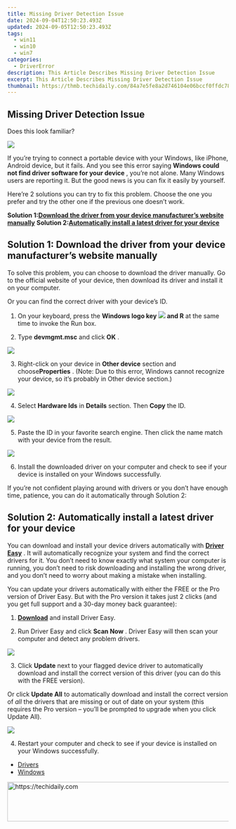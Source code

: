 ```yaml
---
title: Missing Driver Detection Issue
date: 2024-09-04T12:50:23.493Z
updated: 2024-09-05T12:50:23.493Z
tags:
  - win11
  - win10
  - win7
categories:
  - DriverError
description: This Article Describes Missing Driver Detection Issue
excerpt: This Article Describes Missing Driver Detection Issue
thumbnail: https://thmb.techidaily.com/84a7e5fe8a2d746104e06bccf0ffdc78d9a7d9997cdcaec1704f07c09aed014e.jpg
---
```


## Missing Driver Detection Issue

Does this look familiar?

![](https://images.drivereasy.com/wp-content/uploads/2017/10/img_59dc285e70dc9.jpg)

 If you’re trying to connect a portable device with your Windows, like iPhone, Android device, but it fails. And you see this error saying **Windows could not find driver software for your device** , you’re not alone. Many Windows users are reporting it. But the good news is you can fix it easily by yourself.

 Here’re 2 solutions you can try to fix this problem. Choose the one you prefer and try the other one if the previous one doesn’t work.

 **Solution 1:[Download the driver from your device manufacturer’s website manually](https://mindmanager.sjv.io/anq2nj)**
 **Solution 2:[Automatically install a latest driver for your device](https://review-au.sjv.io/wqnrq3)**

## Solution 1: Download the driver from your device manufacturer’s website manually

 To solve this problem, you can choose to download the driver manually. Go to the official website of your device, then download its driver and install it on your computer.

Or you can find the correct driver with your device’s ID.

 1) On your keyboard, press the **Windows logo key** **![](https://images.drivereasy.com/wp-content/uploads/2017/08/img_59a516b53b983.png) and R**  at the same time to invoke the Run box.

 2) Type **devmgmt.msc**  and click **OK** .

![](https://images.drivereasy.com/wp-content/uploads/2017/10/img_59dc2efbf0de7.png)

 3) Right-click on your device in **Other device**  section and choose**Properties** . (Note: Due to this error, Windows cannot recognize your device, so it’s probably in Other device section.)

![](https://images.drivereasy.com/wp-content/uploads/2017/10/img_59dc2fa0c2171.png)

 4) Select **Hardware Ids**  in **Details**  section. Then **Copy**  the ID.

![](https://images.drivereasy.com/wp-content/uploads/2017/10/img_59dc2fcff000b.png)

 5) Paste the ID in your favorite search engine. Then click the name match with your device from the result.

![](https://images.drivereasy.com/wp-content/uploads/2017/10/img_59dc31d3c87e5.png)

 6) Install the downloaded driver on your computer and check to see if your device is installed on your Windows successfully.

 If you’re not confident playing around with drivers or you don’t have enough time, patience, you can do it automatically through Solution 2:

## Solution 2: Automatically install a latest driver for your device

 You can download and install your device drivers automatically with  **[Driver Easy](https://tools.techidaily.com/drivereasy/download/)** .  It will automatically recognize your system and find the correct drivers for it. You don’t need to know exactly what system your computer is running, you don’t need to risk downloading and installing the wrong driver, and you don’t need to worry about making a mistake when installing.

 You can update your drivers automatically with either the FREE or the Pro version of Driver Easy. But with the Pro version it takes just 2 clicks (and you get full support and a 30-day money back guarantee):

 1) **[Download](https://tools.techidaily.com/drivereasy/download/)**   and install Driver Easy.

 2) Run Driver Easy and click **Scan Now** . Driver Easy will then scan your computer and detect any problem drivers.

![](https://images.drivereasy.com/wp-content/uploads/2023/03/Driver-Easy-download-needed-1200x900.jpg)

3) Click **Update**  next to your flagged device driver to automatically download and install the correct version of this driver (you can do this with the FREE version).

Or click **Update All**  to automatically download and install the correct version of _all_  the drivers that are missing or out of date on your system (this requires the Pro version – you’ll be prompted to upgrade when you click Update All).

![](https://images.drivereasy.com/wp-content/uploads/2023/03/update-apple-mobile-device-usb-driver-1200x900.png)

 4) Restart your computer and check to see if your device is installed on your Windows successfully.

* [Drivers](https://tools.techidaily.com/drivereasy/download/)
* [Windows](https://tools.techidaily.com/drivereasy/download/)

<ins class="adsbygoogle"
     style="display:block"
     data-ad-format="autorelaxed"
     data-ad-client="ca-pub-7571918770474297"
     data-ad-slot="1223367746"></ins>



<ins class="adsbygoogle"
     style="display:block"
     data-ad-client="ca-pub-7571918770474297"
     data-ad-slot="8358498916"
     data-ad-format="auto"
     data-full-width-responsive="true"></ins>





<!-- affiliate ads begin -->
<a href="https://review-au.sjv.io/c/5597632/2098702/14409" target="_top" id="2098702">
  <img src="//a.impactradius-go.com/display-ad/14409-2098702" border="0" alt="https://techidaily.com" width="728" height="90"/>
</a>
<img height="0" width="0" src="https://review-au.sjv.io/i/5597632/2098702/14409" style="position:absolute;visibility:hidden;" border="0" />
<!-- affiliate ads end -->